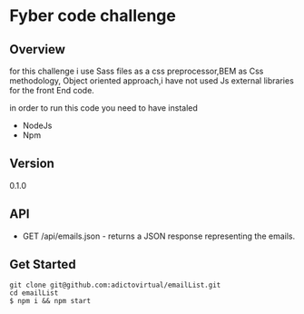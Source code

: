 # Fyber code challenge

## Overview

for this challenge i use Sass files as a css preprocessor,BEM as Css methodology, Object oriented approach,i have not used Js external libraries for the front End code.

in order to run this code you need to have instaled 
* NodeJs
* Npm

## Version
0.1.0

## API

* GET /api/emails.json - returns a JSON response representing the emails.

## Get Started

```
git clone git@github.com:adictovirtual/emailList.git
cd emailList
$ npm i && npm start
```
